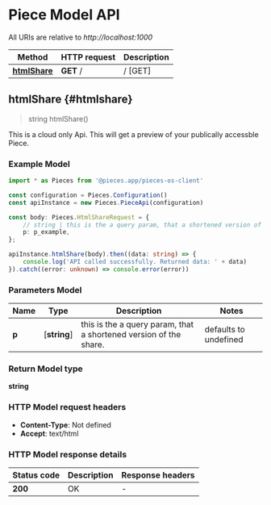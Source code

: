 # Piece Model API

All URIs are relative to *http://localhost:1000*

Method | HTTP request | Description
------------- | ------------- | -------------
[**htmlShare**](PieceApi#htmlshare) | **GET** / | / [GET]


## **htmlShare** {#htmlshare}
> string htmlShare()

This is a cloud only Api. This will get a preview of your publically accessble Piece.

### Example Model

```typescript
import * as Pieces from '@pieces.app/pieces-os-client'

const configuration = Pieces.Configuration()
const apiInstance = new Pieces.PieceApi(configuration)

const body: Pieces.HtmlShareRequest = {
    // string | this is the a query param, that a shortened version of the share.
    p: p_example,
};

apiInstance.htmlShare(body).then((data: string) => {
    console.log('API called successfully. Returned data: ' + data)
}).catch((error: unknown) => console.error(error))
```

### Parameters Model

Name | Type | Description  | Notes
------------- | ------------- | ------------- | -------------
 **p** | [**string**] | this is the a query param, that a shortened version of the share. | defaults to undefined


### Return Model type

**string**

### HTTP Model request headers

- **Content-Type**: Not defined
- **Accept**: text/html


### HTTP Model response details
| Status code | Description | Response headers
|-------------|-------------|------------------
**200** | OK |  -  |


